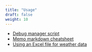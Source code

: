 ```yaml
---
title: "Usage"
draft: false
weight: 10
---
```


* [Debug manager script](/usage/debugmanagerscript)
* [Memo markdown cheatsheet](/usage/memo)
* [Using an Excel file for weather data](/usage/usingexcelforweatherdata)
